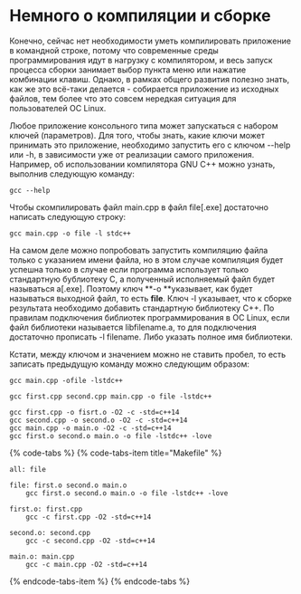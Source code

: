 # Немного о компиляции и сборке

Конечно, сейчас нет необходимости уметь компилировать приложение в командной строке, потому что современные среды программирования идут в нагрузку с компилятором, и весь запуск процесса сборки занимает выбор пункта меню или нажатие комбинации клавиш. Однако, в рамках общего развития полезно знать, как же это всё-таки делается - собирается приложение из исходных файлов, тем более что это совсем нередкая ситуация для пользователей ОС Linux.

Любое приложение консольного типа может запускаться с набором ключей \(параметров\). Для того, чтобы знать, какие ключи может принимать это приложение, необходимо запустить его с ключом --help или -h, в зависимости уже от реализации самого приложения. Например, об использовании компилятора GNU C++ можно узнать, выполнив следующую команду:

```text
gcc --help
```

Чтобы скомпилировать файл main.cpp в файл file\[.exe\]  достаточно написать следующую строку:

```text
gcc main.cpp -o file -l stdc++
```

На самом деле можно попробовать запустить компиляцию файла только с указанием имени файла, но в этом случае компиляция будет успешна только в случае если программа использует только стандартную бублиотеку С, а полученный исполняемый файл будет называться a\[.exe\]. Поэтому ключ **-o **указывает, как будет называться выходной файл, то есть **file**. Ключ -l указывает, что к сборке результата необходимо добавить стандартную библиотеку С++. По правилам подключения библиотек программирования в ОС Linux, если файл библиотеки называется libfilename.a, то для подключения достаточно прописать -l filename. Либо указать полное имя библиотеки.

Кстати, между ключом и значением можно не ставить пробел, то есть записать предыдущую команду можно следующим образом:

```text
gcc main.cpp -ofile -lstdc++
```

```text
gcc first.cpp second.cpp main.cpp -o file -lstdc++

gcc first.cpp -o fisrt.o -O2 -c -std=c++14
gcc second.cpp -o second.o -O2 -c -std=c++14
gcc main.cpp -o main.o -O2 -c -std=c++14
gcc first.o second.o main.o -o file -lstdc++ -love
```

{% code-tabs %}
{% code-tabs-item title="Makefile" %}
```text
all: file

file: first.o second.o main.o
    gcc first.o second.o main.o -o file -lstdc++ -love
    
first.o: first.cpp
    gcc -c first.cpp -O2 -std=c++14

second.o: second.cpp
    gcc -c second.cpp -O2 -std=c++14

main.o: main.cpp
    gcc -c main.cpp -O2 -std=c++14

```
{% endcode-tabs-item %}
{% endcode-tabs %}

